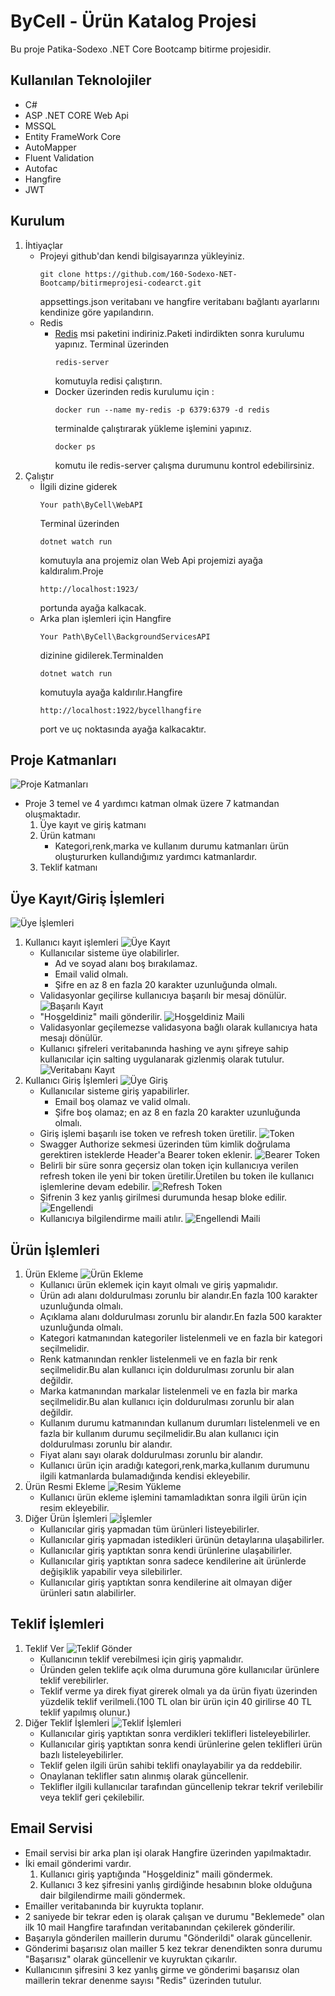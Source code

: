 # ByCell - Ürün Katalog Projesi</center>
<p> Bu proje Patika-Sodexo .NET Core Bootcamp bitirme projesidir. 
</p>
 
## Kullanılan Teknolojiler
- C#                    
- ASP .NET CORE Web Api
- MSSQL
- Entity FrameWork Core
- AutoMapper
- Fluent Validation
- Autofac
- Hangfire
- JWT

## Kurulum
1. İhtiyaçlar
    - Projeyi github'dan kendi bilgisayarınza yükleyiniz.
        ```
        git clone https://github.com/160-Sodexo-NET-Bootcamp/bitirmeprojesi-codearct.git
        ```
        appsettings.json veritabanı ve hangfire veritabanı bağlantı ayarlarını kendinize göre yapılandırın.
    - Redis
        - [Redis](https://github.com/microsoftarchive/redis/releases) msi paketini indiriniz.Paketi indirdikten sonra kurulumu yapınız.
            Terminal üzerinden 
            ``` 
            redis-server 
            ```
            komutuyla redisi çalıştırın.
        - Docker üzerinden redis kurulumu için : 
            ```
            docker run --name my-redis -p 6379:6379 -d redis
            ```
            terminalde çalıştırarak yükleme işlemini yapınız.
            ```
            docker ps
            ```
            komutu ile redis-server çalışma durumunu kontrol edebilirsiniz.
2. Çalıştır
    - İlgili dizine giderek
        ```
        Your path\ByCell\WebAPI 
        ```
        Terminal üzerinden
        ```
        dotnet watch run
        ```
        komutuyla ana projemiz olan Web Api projemizi ayağa kaldıralım.Proje
        ```
        http://localhost:1923/
        ```
        portunda ayağa kalkacak.
    - Arka plan işlemleri için Hangfire
        ```
        Your Path\ByCell\BackgroundServicesAPI
        ```
        dizinine gidilerek.Terminalden
        ```
        dotnet watch run
        ```
        komutuyla ayağa kaldırılır.Hangfire
        ```
        http://localhost:1922/bycellhangfire
        ```
        port ve uç noktasında ayağa kalkacaktır.


## Proje Katmanları 
![Proje Katmanları](./ReadMePhotos/ProjectLayers.JPG)
- Proje 3 temel ve 4 yardımcı katman olmak üzere 7 katmandan oluşmaktadır.
    1. Üye kayıt ve giriş katmanı
    2. Ürün katmanı
        - Kategori,renk,marka ve kullanım durumu katmanları ürün oluştururken kullandığımız yardımcı katmanlardır.
    3. Teklif katmanı

## Üye Kayıt/Giriş İşlemleri
![Üye İşlemleri](./ReadMePhotos/Auth.JPG)
1. Kullanıcı kayıt işlemleri
![Üye Kayıt](./ReadMePhotos/Register.JPG)
    - Kullanıcılar sisteme üye olabilirler.
        - Ad ve soyad alanı boş bırakılamaz.
        - Email valid olmalı.
        - Şifre en az 8 en fazla 20 karakter uzunluğunda olmalı.
    - Validasyonlar geçilirse kullanıcıya başarılı bir mesaj dönülür.
![Başarılı Kayıt](./ReadMePhotos/RegisterSuccesResponse.JPG)
    - "Hoşgeldiniz" maili gönderilir.
![Hoşgeldiniz Maili](./ReadMePhotos/RegisteredMail.JPG)
    - Validasyonlar geçilemezse validasyona bağlı olarak kullanıcıya hata mesajı dönülür.
    - Kullanıcı şifreleri veritabanında hashing ve aynı şifreye sahip kullanıcılar için salting uygulanarak gizlenmiş olarak tutulur.
![Veritabanı Kayıt](./ReadMePhotos/RegisteredUser.JPG)
2. Kullanıcı Giriş İşlemleri
![Üye Giriş](./ReadMePhotos/Login.JPG)
    - Kullanıcılar sisteme giriş yapabilirler.
        - Email boş olamaz ve valid olmalı.
        - Şifre boş olamaz; en az 8 en fazla 20 karakter uzunluğunda olmalı.
    - Giriş işlemi başarılı ise token ve refresh token üretilir.
![Token](./ReadMePhotos/Token.JPG)
    - Swagger Authorize sekmesi üzerinden tüm kimlik doğrulama gerektiren isteklerde Header'a Bearer token eklenir.
![Bearer Token](./ReadMePhotos/SwaggerAuth.JPG)
    - Belirli bir süre sonra geçersiz olan token için kullanıcıya verilen refresh token ile yeni bir token üretilir.Üretilen bu token ile kullanıcı işlemlerine devam edebilir.
![Refresh Token](./ReadMePhotos/RefreshToken.JPG)
    - Şifrenin 3 kez yanlış girilmesi durumunda hesap bloke edilir.
![Engellendi](./ReadMePhotos/BlokedUser.JPG)
    - Kullanıcıya bilgilendirme maili atılır.
![Engellendi Maili](./ReadMePhotos/BlockedMail.JPG)

## Ürün İşlemleri
1. Ürün Ekleme
![Ürün Ekleme](./ReadMePhotos/AddProduct.JPG)
    - Kullanıcı ürün eklemek için kayıt olmalı ve giriş yapmalıdır.
    - Ürün adı alanı doldurulması zorunlu bir alandır.En fazla 100 karakter uzunluğunda olmalı.
    - Açıklama alanı doldurulması zorunlu bir alandır.En fazla 500 karakter uzunluğunda olmalı.
    - Kategori katmanından kategoriler listelenmeli ve en fazla bir kategori seçilmelidir.
    - Renk katmanından renkler listelenmeli ve en fazla bir renk seçilmelidir.Bu alan kullanıcı için doldurulması zorunlu bir alan değildir.
    - Marka katmanından markalar listelenmeli ve en fazla bir marka seçilmelidir.Bu alan kullanıcı için doldurulması zorunlu bir alan değildir.
    - Kullanım durumu katmanından kullanum durumları listelenmeli ve en fazla bir kullanım durumu seçilmelidir.Bu alan kullanıcı için doldurulması zorunlu bir alandır.
    - Fiyat alanı sayı olarak doldurulması zorunlu bir alandır.
    - Kullanıcı ürün için aradığı kategori,renk,marka,kullanım durumunu ilgili katmanlarda bulamadığında kendisi ekleyebilir. 
2. Ürün Resmi Ekleme
![Resim Yükleme](./ReadMePhotos/ImageUpload.JPG)
    - Kullanıcı ürün ekleme işlemini tamamladıktan sonra ilgili ürün için resim ekleyebilir.
3. Diğer Ürün İşlemleri
![İşlemler](./ReadMePhotos/MainProduct.JPG)
    - Kullanıcılar giriş yapmadan tüm ürünleri listeyebilirler.
    - Kullanıcılar giriş yapmadan istedikleri ürünün detaylarına ulaşabilirler.
    - Kullanıcılar giriş yaptıktan sonra kendi ürünlerine ulaşabilirler.
    - Kullanıcılar giriş yaptıktan sonra sadece kendilerine ait ürünlerde değişiklik yapabilir veya silebilirler.
    - Kullanıcılar giriş yaptıktan sonra kendilerine ait olmayan diğer ürünleri satın alabilirler.
## Teklif İşlemleri
1. Teklif Ver
![Teklif Gönder](./ReadMePhotos/SendOffer.JPG)
    - Kullanıcının teklif verebilmesi için giriş yapmalıdır.
    - Üründen gelen teklife açık olma durumuna göre kullanıcılar ürünlere teklif verebilirler.
    - Teklif verme ya direk fiyat girerek olmalı ya da ürün fiyatı üzerinden yüzdelik teklif verilmeli.(100 TL olan bir ürün için 40 girilirse 40 TL teklif yapılmış olunur.)
2. Diğer Teklif İşlemleri
![Teklif İşlemleri](./ReadMePhotos/MainOffer.JPG)
    - Kullanıcılar giriş yaptıktan sonra verdikleri teklifleri listeleyebilirler.
    - Kullanıcılar giriş yaptıktan sonra kendi ürünlerine gelen teklifleri ürün bazlı listeleyebilirler.
    - Teklif gelen ilgili ürün sahibi teklifi onaylayabilir ya da reddebilir.
    - Onaylanan teklifler satın alınmış olarak güncellenir.
    - Teklifler ilgili kullanıcılar tarafından güncellenip tekrar tekrif verilebilir veya teklif geri çekilebilir. 
## Email Servisi
- Email servisi bir arka plan işi olarak Hangfire üzerinden yapılmaktadır.
- İki email gönderimi vardır.
    1. Kullanıcı giriş yaptığında "Hoşgeldiniz" maili göndermek.
    2. Kullanıcı 3 kez şifresini yanlış girdiğinde hesabının bloke olduğuna dair bilgilendirme maili göndermek.
- Emailler veritabanında bir kuyrukta toplanır.
- 2 saniyede bir tekrar eden iş olarak çalışan ve durumu "Beklemede" olan ilk 10 mail Hangfire tarafından veritabanından çekilerek gönderilir.
- Başarıyla gönderilen maillerin durumu "Gönderildi" olarak güncellenir.
- Gönderimi başarısız olan mailler 5 kez tekrar denendikten sonra durumu "Başarısız" olarak güncellenir ve kuyruktan çıkarılır.
- Kullanıcının şifresini 3 kez yanlış girme  ve gönderimi başarısız olan maillerin tekrar denenme sayısı "Redis" üzerinden tutulur.
